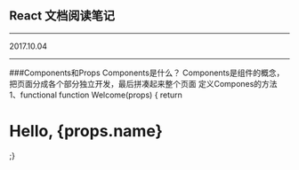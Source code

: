 ## React 文档阅读笔记
***
2017.10.04
***
###Components和Props
Components是什么？
   Components是组件的概念，把页面分成各个部分独立开发，最后拼凑起来整个页面
定义Compones的方法
   1、functional 
    function Welcome(props) {
    return <h1>Hello, {props.name}</h1>;}